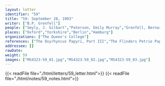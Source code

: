 ```yaml
---
layout: letter
identifier: "59"
title: "59: September 28, 1903"
writer: ["B.P. Grenfell"]
people: ["Smyly, J. Gilbart","Paterson, Emily Murray","Grenfell, Bernard Pyne"]
places: ["Oxford","Yorkshire","Berlin","Hamburg"]
organizations: ["The Queen's College"]
references: ["The Oxyrhyncus Papyri, Part III","The Flinders Petrie Papyri, Part III"]
addressee: []
rawDate: 
weight: 59
images: ["MS4323-59_01.jpg","MS4323-59_02.jpg","MS4323-59_03.jpg"]
---
```

{{< readFile file="./html/letters/59_letter.html">}}
{{< readFile file="./html/notes/59_notes.html">}}